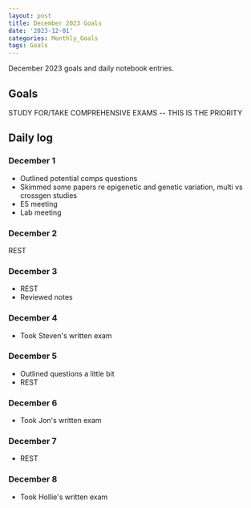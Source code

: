 ```yaml
---
layout: post
title: December 2023 Goals
date: '2023-12-01'
categories: Monthly_Goals
tags: Goals
---
```


December 2023 goals and daily notebook entries. 

## Goals  

STUDY FOR/TAKE COMPREHENSIVE EXAMS -- THIS IS THE PRIORITY 

## Daily log

### December 1 
- Outlined potential comps questions 
- Skimmed some papers re epigenetic and genetic variation, multi vs crossgen studies
- E5 meeting 
- Lab meeting 

### December 2
REST

### December 3 
- REST 
- Reviewed notes 

### December 4 
- Took Steven's written exam 

### December 5 
- Outlined questions a little bit 
- REST 

### December 6 
- Took Jon's written exam

### December 7 
- REST 

### December 8 
- Took Hollie's written exam 


